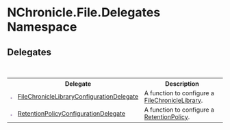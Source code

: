 # NChronicle.File.Delegates Namespace

## Delegates
&nbsp;<table><tr><th></th><th>Delegate</th><th>Description</th></tr><tr><td>![Public delegate](media/pubdelegate.gif "Public delegate")</td><td><a href="T_NChronicle_File_Delegates_FileChronicleLibraryConfigurationDelegate.md">FileChronicleLibraryConfigurationDelegate</a></td><td>
A function to configure a <a href="T_NChronicle_File_FileChronicleLibrary.md">FileChronicleLibrary</a>.</td></tr><tr><td>![Public delegate](media/pubdelegate.gif "Public delegate")</td><td><a href="T_NChronicle_File_Delegates_RetentionPolicyConfigurationDelegate.md">RetentionPolicyConfigurationDelegate</a></td><td>
A function to configure a <a href="T_NChronicle_File_RetentionPolicy.md">RetentionPolicy</a>.</td></tr></table>&nbsp;

